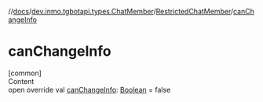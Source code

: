 //[docs](../../../index.md)/[dev.inmo.tgbotapi.types.ChatMember](../index.md)/[RestrictedChatMember](index.md)/[canChangeInfo](can-change-info.md)



# canChangeInfo  
[common]  
Content  
open override val [canChangeInfo](can-change-info.md): [Boolean](https://kotlinlang.org/api/latest/jvm/stdlib/kotlin/-boolean/index.html) = false  



